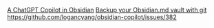 [A ChatGPT Copilot in Obsidian](https://github.com/logancyang/obsidian-copilot)
[Backup your Obsidian.md vault with git](https://github.com/denolehov/obsidian-git)
https://github.com/logancyang/obsidian-copilot/issues/382
